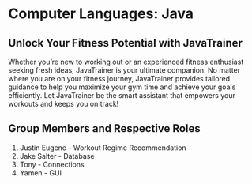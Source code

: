 <!--
This is the readme section.
Use this whenever possible to add or subtract
any information necessary for the full project,
such as project description. 

Here are some ideas to get you started and add to this comment section:

- 🔭 I’m currently working on ...
- 🌱 I’m currently learning ...
- 👯 I’m looking to collaborate on ...
- 🤔 I’m looking for help with ...
- 💬 Ask me about ...
-->

# Computer Languages: Java
## Unlock Your Fitness Potential with JavaTrainer
Whether you’re new to working out or an experienced fitness enthusiast seeking fresh ideas, JavaTrainer is your ultimate companion. No matter where you are on your fitness journey, JavaTrainer provides tailored guidance to help you maximize your gym time and achieve your goals efficiently. Let JavaTrainer be the smart assistant that empowers your workouts and keeps you on track!

## Group Members and Respective Roles

1. Justin Eugene - Workout Regime Recommendation
2. Jake Salter -  Database
3. Tony - Connections
4. Yamen - GUI
